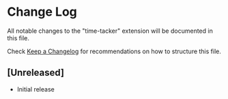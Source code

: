 # Change Log

All notable changes to the "time-tacker" extension will be documented in this file.

Check [Keep a Changelog](http://keepachangelog.com/) for recommendations on how to structure this file.

## [Unreleased]

- Initial release